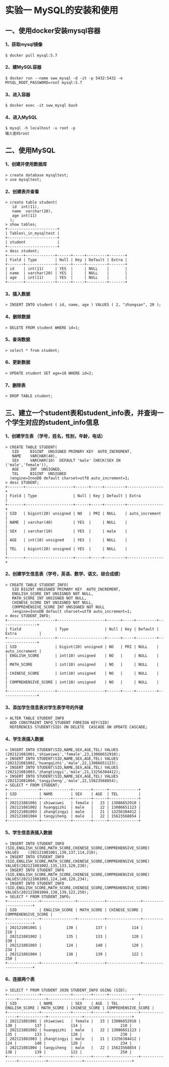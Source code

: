 # 实验一 MySQL的安装和使用

## 一、使用docker安装mysql容器
#### 1、获取mysql镜像
    $ docker pull mysql:5.7
#### 2、建MySQL容器
    $ docker run --name sww_mysql -d -it -p 5432:5432 -e MYSQL_ROOT_PASSWORD=root mysql:5.7
#### 3、进入容器
    $ docker exec -it sww_mysql bash
#### 4、进入MySQL
    $ mysql -h localhost -u root -p
    输入密码root

## 二、使用MySQL
#### 1、创建并使用数据库
    > create database mysqltest;      
    > use mysqltest;
#### 2、创建表并查看

    > create table student(  
       id  int(11),  
       name  varchar(20),   
       age int(11)  
      );  
    > show tables;  
    +----------------------+  
    | Tables\_in_mysqltest |  
    +----------------------+  
    | student              |  
    +----------------------+  
    > desc student;   
    +-------+-------------+------+-----+---------+-------+  
    | Field | Type        | Null | Key | Default | Extra |  
    +-------+-------------+------+-----+---------+-------+  
    | id    | int(11)     | YES  |     | NULL    |       |  
    | name  | varchar(20) | YES  |     | NULL    |       |  
    | age   | int(11)     | YES  |     | NULL    |       |  
    +-------+-------------+------+-----+---------+-------+  
#### 3、插入数据
    > INSERT INTO student ( id, name, age ) VALUES ( 2, "zhangsan", 20 );
#### 4、删除数据
    > DELETE FROM student WHERE id=1;
#### 5、查询数据
    > select * from student;
#### 6、更新数据
    > UPDATE student SET age=18 WHERE id=2;
#### 7、删除表
    > DROP TABLE student;

## 三、建立一个student表和student_info表，并查询一个学生对应的student_info信息
#### 1、创建学生表 （学号，姓名，性别，年龄，电话）
    > CREATE TABLE STUDENT(  
       SID     BIGINT  UNSIGNED PRIMARY KEY  AUTO_INCREMENT,  
       NAME    VARCHAR(40),  
       SEX     VARCHAR(10)  DEFAULT 'male' CHECK(SEX IN ('male','female')),  
       AGE     INT  UNSIGNED,  
       TEL     BIGINT  UNSIGNED  
      )engine=InnoDB default charset=utf8 auto_increment=1;  
    > desc STUDENT;   
    +-------+---------------------+------+-----+---------+----------------+  
    | Field | Type                | Null | Key | Default | Extra          |  
    +-------+---------------------+------+-----+---------+----------------+  
    | SID   | bigint(20) unsigned | NO   | PRI | NULL    | auto_increment |  
    | NAME  | varchar(40)         | YES  |     | NULL    |                |  
    | SEX   | varchar(10)         | YES  |     | male    |                |  
    | AGE   | int(10) unsigned    | YES  |     | NULL    |                |  
    | TEL   | bigint(20) unsigned | YES  |     | NULL    |                |  
    +-------+---------------------+------+-----+---------+----------------+  
#### 2、创建学生信息表（学号，英语、数学、语文、综合成绩）
    > CREATE TABLE STUDENT_INFO(  
       SID BIGINT UNSIGNED PRIMARY KEY  AUTO_INCREMENT,  
       ENGLISH_SCORE INT UNSIGNED NOT NULL,  
       MATH_SCORE INT UNSIGNED NOT NULL,  
       CHINESE_SCORE INT UNSIGNED NOT NULL,  
       COMPREHENSIVE_SCORE INT UNSIGNED NOT NULL  
       )engine=InnoDB default charset=utf8 auto_increment=1;  
    > desc STUDENT_INFO;  
    +---------------------+---------------------+------+-----+---------+----------------+  
    | Field               | Type                | Null | Key | Default | Extra          |  
    +---------------------+---------------------+------+-----+---------+----------------+   
    | SID                 | bigint(20) unsigned | NO   | PRI | NULL    | auto_increment |  
    | ENGLISH_SCORE       | int(10) unsigned    | NO   |     | NULL    |                |  
    | MATH_SCORE          | int(10) unsigned    | NO   |     | NULL    |                |  
    | CHINESE_SCORE       | int(10) unsigned    | NO   |     | NULL    |                |  
    | COMPREHENSIVE_SCORE | int(10) unsigned    | NO   |     | NULL    |                |  
    +---------------------+---------------------+------+-----+---------+----------------+  
#### 3、添加学生信息表对学生表学号的外键
    > ALTER TABLE STUDENT_INFO  
      ADD CONSTRAINT INFO_STUDENT FOREIGN KEY(SID)  
      REFERENCES STUDENT(SID) ON DELETE  CASCADE ON UPDATE CASCADE;  
#### 4、学生表插入数据
    > INSERT INTO STUDENT(SID,NAME,SEX,AGE,TEL) VALUES (202121081001,'shiweiwei','female',23,13086652910);  
    > INSERT INTO STUDENT(SID,NAME,SEX,AGE,TEL) VALUES (202121081002,'huangqizhi','male',22,13086651123);  
    > INSERT INTO STUDENT(SID,NAME,SEX,AGE,TEL) VALUES (202121081003,'zhangtingyi','male',21,13256384412);  
    > INSERT INTO STUDENT(SID,NAME,SEX,AGE,TEL) VALUES (202121081004,'tangyiheng','male',22,15623568854);   
    > SELECT * FROM STUDENT;  
    +--------------+-------------+--------+------+-------------+  
    | SID          | NAME        | SEX    | AGE  | TEL         |  
    +--------------+-------------+--------+------+-------------+  
    | 202121081001 | shiweiwei   | female |   23 | 13086652910 |  
    | 202121081002 | huangqizhi  | male   |   22 | 13086651123 |  
    | 202121081003 | zhangtingyi | male   |   21 | 13256384412 |  
    | 202121081004 | tangyiheng  | male   |   22 | 15623568854 |  
    +--------------+-------------+--------+------+-------------+  
#### 5、学生信息表插入数据
    > INSERT INTO STUDENT_INFO (SID,ENGLISH_SCORE,MATH_SCORE,CHINESE_SCORE,COMPREHENSIVE_SCORE) VALUES    (202121081001,130,137,114,210);  
    > INSERT INTO STUDENT_INFO (SID,ENGLISH_SCORE,MATH_SCORE,CHINESE_SCORE,COMPREHENSIVE_SCORE) VALUES(202121081002,135,133,120,230);  
    > INSERT INTO STUDENT_INFO (SID,ENGLISH_SCORE,MATH_SCORE,CHINESE_SCORE,COMPREHENSIVE_SCORE) VALUES(202121081003,124,140,120,234);  
    > INSERT INTO STUDENT_INFO (SID,ENGLISH_SCORE,MATH_SCORE,CHINESE_SCORE,COMPREHENSIVE_SCORE) VALUES(202121081004,138,139,122,250);  
    > SELECT * FROM STUDENT_INFO;  
    +--------------+---------------+------------+---------------+---------------------+  
    | SID          | ENGLISH_SCORE | MATH_SCORE | CHINESE_SCORE | COMPREHENSIVE_SCORE |  
    +--------------+---------------+------------+---------------+---------------------+  
    | 202121081001 |           130 |        137 |           114 |                 210 |  
    | 202121081002 |           135 |        133 |           120 |                 230 |  
    | 202121081003 |           124 |        140 |           120 |                 234 |  
    | 202121081004 |           138 |        139 |           122 |                 250 |  
    +--------------+---------------+------------+---------------+---------------------+  
#### 6、连接两个表
    > SELECT * FROM STUDENT JOIN STUDENT_INFO USING (SID);  
    +--------------+-------------+--------+------+-------------+---------------+------------+---------------+---------------------+  
    | SID          | NAME        | SEX    | AGE  | TEL         | ENGLISH_SCORE | MATH_SCORE | CHINESE_SCORE | COMPREHENSIVE_SCORE |  
    +--------------+-------------+--------+------+-------------+---------------+------------+---------------+---------------------+  
    | 202121081001 | shiweiwei   | female |   23 | 13086652910 |           130 |        137 |           114 |                 210 |  
    | 202121081002 | huangqizhi  | male   |   22 | 13086651123 |           135 |        133 |           120 |                 230 |  
    | 202121081003 | zhangtingyi | male   |   21 | 13256384412 |           124 |        140 |           120 |                 234 |  
    | 202121081004 | tangyiheng  | male   |   22 | 15623568854 |           138 |        139 |           122 |                 250 |  
    +--------------+-------------+--------+------+-------------+---------------+------------+---------------+---------------------+  

